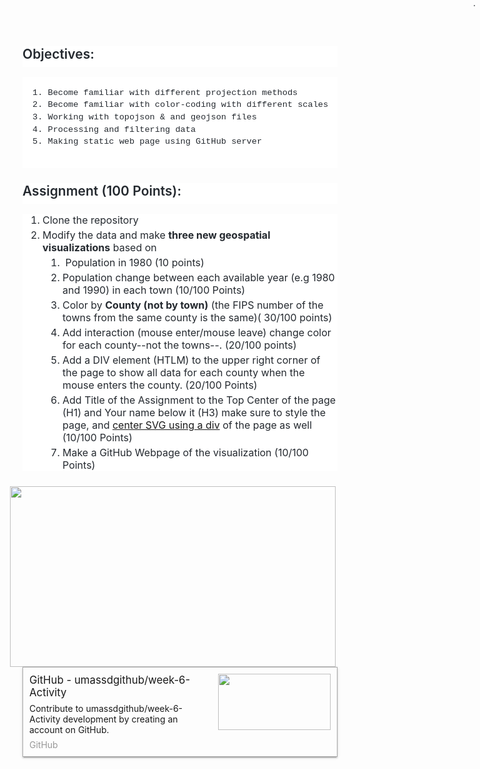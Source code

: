 <h2 style="box-sizing: border-box; margin-top: 24px; margin-bottom: 16px; font-size: 1.5em; font-weight: 600; line-height: 1.25; padding-bottom: 0.3em; color: #24292f; font-family: -apple-system, system-ui, 'Segoe UI', Helvetica, Arial, sans-serif, 'Apple Color Emoji', 'Segoe UI Emoji'; background-color: #ffffff;"><a id="user-content-objectives" class="anchor" aria-hidden="true" href="https://github.com/umassdgithub/week-6-Activity#objectives" style="box-sizing: border-box; color: var(--color-accent-fg); text-decoration-line: none; float: left; padding-right: 4px; margin-left: -20px; line-height: 1;"><br /><br />&nbsp;</a>Objectives:</h2>
<div class="snippet-clipboard-content position-relative overflow-auto" style="box-sizing: border-box; color: #24292f; font-family: -apple-system, system-ui, 'Segoe UI', Helvetica, Arial, sans-serif, 'Apple Color Emoji', 'Segoe UI Emoji'; font-size: 16px; background-color: #ffffff; overflow: auto;">
<pre style="box-sizing: border-box; font-family: ui-monospace, SFMono-Regular, 'SF Mono', Menlo, Consolas, 'Liberation Mono', monospace; font-size: 13.6px; margin-top: 0px; margin-bottom: 16px; overflow-wrap: normal; padding: 16px; overflow: auto; line-height: 1.45; background-color: var(--color-canvas-subtle); border-radius: 6px;"><code style="box-sizing: border-box; font-family: ui-monospace, SFMono-Regular, 'SF Mono', Menlo, Consolas, 'Liberation Mono', monospace; font-size: 13.6px; padding: 0px; margin: 0px; border-radius: 6px; word-break: normal; white-space: pre; border-width: 0px; display: inline; overflow: visible; line-height: inherit; overflow-wrap: normal;">1. Become familiar with different projection methods
2. Become familiar with color-coding with different scales
3. Working with topojson &amp; and geojson files
4. Processing and filtering data
5. Making static web page using GitHub server
</code></pre>
<div class="zeroclipboard-container position-absolute right-0 top-0" style="box-sizing: border-box; display: block; animation: 200ms ease 0s 1 normal both running fade-in; position: absolute; top: 0px; right: 0px;"><clipboard-copy aria-label="Copy" class="ClipboardButton btn js-clipboard-copy m-2 p-0 tooltipped-no-delay" data-copy-feedback="Copied!" data-tooltip-direction="w" value="1. Become familiar with different projection methods2. Become familiar with color-coding with different scales3. Working with topojson &amp; and geojson files4. Processing and filtering data5. Making static web page using GitHub server" role="button" style="box-sizing: border-box; position: relative; display: inline-block; font-size: 14px; font-weight: 500; line-height: 20px; white-space: nowrap; vertical-align: middle; cursor: pointer; user-select: none; border-width: 1px; border-style: solid; border-radius: 6px; appearance: none; color: var(--color-btn-text); background-color: var(--color-btn-bg); box-shadow: var(--color-btn-shadow),var(--color-btn-inset-shadow); transition: color 0.2s cubic-bezier(0.3, 0, 0.5, 1) 0s, background-color 0s ease 0s, border-color 0s ease 0s; padding: 0px; margin: 8px;" tabindex="0"></clipboard-copy></div>
</div>
<h2 style="box-sizing: border-box; margin-top: 24px; margin-bottom: 16px; font-size: 1.5em; font-weight: 600; line-height: 1.25; padding-bottom: 0.3em; color: #24292f; font-family: -apple-system, system-ui, 'Segoe UI', Helvetica, Arial, sans-serif, 'Apple Color Emoji', 'Segoe UI Emoji'; background-color: #ffffff;"><a id="user-content-activity" class="anchor" aria-hidden="true" href="https://github.com/umassdgithub/week-6-Activity#activity" style="box-sizing: border-box; color: var(--color-accent-fg); text-decoration-line: none; float: left; padding-right: 4px; margin-left: -20px; line-height: 1;"></a>Assignment (100 Points):</h2>
<ol style="box-sizing: border-box; padding-left: 2em; margin-top: 0px; color: #24292f; font-family: -apple-system, system-ui, 'Segoe UI', Helvetica, Arial, sans-serif, 'Apple Color Emoji', 'Segoe UI Emoji'; font-size: 16px; background-color: #ffffff; margin-bottom: 0px;">
<li style="box-sizing: border-box;">Clone the repository</li>
<li style="box-sizing: border-box; margin-top: 0.25em;">Modify the data and make <strong>three new geospatial visualizations</strong> based on
<ol style="box-sizing: border-box; padding-left: 2em; margin-top: 0px; color: #24292f; font-family: -apple-system, system-ui, 'Segoe UI', Helvetica, Arial, sans-serif, 'Apple Color Emoji', 'Segoe UI Emoji'; font-size: 16px; background-color: #ffffff; margin-bottom: 0px;">
<li style="box-sizing: border-box; margin-top: 0.25em;">&nbsp;Population in 1980 (10 points)</li>
<li style="box-sizing: border-box; margin-top: 0.25em;">Population change between each available year (e.g 1980 and 1990) in each town (10/100 Points)</li>
<li style="box-sizing: border-box; margin-top: 0.25em;">Color by <strong>County (not by town)</strong> (the FIPS number of the towns from the same county is the same)( 30/100 points)</li>
<li style="box-sizing: border-box; margin-top: 0.25em;">Add interaction (mouse enter/mouse leave) change color for each county--not the towns--. (20/100 points)</li>
<li style="box-sizing: border-box; margin-top: 0.25em;">Add a DIV element (HTLM) to the upper right corner of the page to show all data for each county when the mouse enters the county. (20/100 Points)&nbsp;</li>
<li style="box-sizing: border-box; margin-top: 0.25em;">Add Title of the Assignment to the Top Center of the page (H1) and Your name below it (H3) make sure to style the page, and <a href="https://www.w3schools.com/css/css_align.asp">center SVG using a div</a> of the page as well (10/100 Points)</li>
<li style="box-sizing: border-box; margin-top: 0.25em;">Make a GitHub Webpage of the visualization (10/100 Points)</li>
</ol>
</li>
</ol>
<p></p>
<h2 style="box-sizing: border-box; margin-top: 24px; margin-bottom: 16px; font-size: 1.5em; font-weight: 600; line-height: 1.25; padding-bottom: 0.3em; color: #24292f; font-family: -apple-system, system-ui, 'Segoe UI', Helvetica, Arial, sans-serif, 'Apple Color Emoji', 'Segoe UI Emoji'; background-color: #ffffff;"><a id="user-content-objectives" class="anchor" aria-hidden="true" href="https://github.com/umassdgithub/week-6-Activity#objectives" style="box-sizing: border-box; color: var(--color-accent-fg); text-decoration-line: none; float: left; padding-right: 4px; margin-left: -20px; line-height: 1;"><img src="https://umassd.umassonline.net/bbcswebdav/pid-1309213-dt-content-rid-9540939_1/xid-9540939_1" alt="" width="521" height="289" style="border: 0px solid #000000;" /></a></h2>
<p></p>
<div data-ephox-embed-iri="https://github.com/umassdgithub/week-6-Activity" style="max-width: 650px; border: 1px solid #aaaaaa; box-shadow: rgba(0, 0, 0, 0.14) 0px 2px 2px 0px, rgba(0, 0, 0, 0.2) 0px 3px 1px -2px, rgba(0, 0, 0, 0.12) 0px 1px 5px 0px; padding: 10px; overflow: hidden; margin-bottom: 1em;"><a href="https://github.com/umassdgithub/week-6-Activity" style="text-decoration: none; color: inherit;"> <img src="https://opengraph.githubassets.com/a8d01379a56c05c0225e116c1b2e7f926676a5e59a3965d49e25df1b0c9adb18/umassdgithub/week-6-Activity" style="max-width: 180px; max-height: 180px; margin-left: 2em; float: right;" height="90" width="180" /> </a> <a href="https://github.com/umassdgithub/week-6-Activity" style="text-decoration: none; color: inherit;"> <span style="font-size: 1.2em; display: block;">GitHub - umassdgithub/week-6-Activity</span> <span style="margin-top: 0.5em; display: block;">Contribute to umassdgithub/week-6-Activity development by creating an account on GitHub.</span> <span style="color: #999999; display: block; margin-top: 0.5em;">GitHub</span> </a></div>
<p></p>
